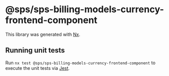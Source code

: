 # @sps/sps-billing-models-currency-frontend-component

This library was generated with [Nx](https://nx.dev).

## Running unit tests

Run `nx test @sps/sps-billing-models-currency-frontend-component` to execute the unit tests via [Jest](https://jestjs.io).
